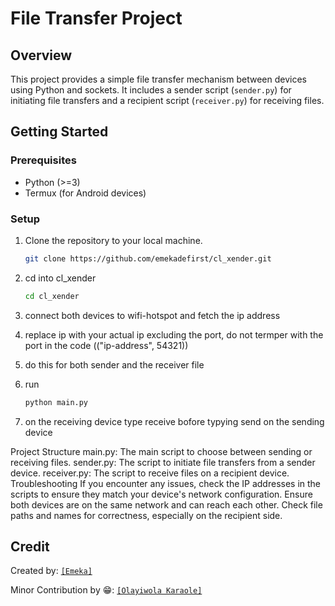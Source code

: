 # File Transfer Project

## Overview

This project provides a simple file transfer mechanism between devices using Python and sockets. It includes a sender script (`sender.py`) for initiating file transfers and a recipient script (`receiver.py`) for receiving files.

## Getting Started

### Prerequisites

- Python (>=3)
- Termux (for Android devices)

### Setup

1. Clone the repository to your local machine.

   ```bash
   git clone https://github.com/emekadefirst/cl_xender.git

2. cd into cl_xender 
   ```bash
   cd cl_xender
4. connect both devices to wifi-hotspot and fetch the ip address
5. replace ip with your actual ip excluding the port, do not termper with the port in the code 
     (("ip-address", 54321)) 
6. do this for both sender and the receiver file

   
7. run
   ```bash
   python main.py
8. on the receiving device type receive bofore typying send on the sending device

Project Structure
main.py: The main script to choose between sending or receiving files.
sender.py: The script to initiate file transfers from a sender device.
receiver.py: The script to receive files on a recipient device.
Troubleshooting
If you encounter any issues, check the IP addresses in the scripts to ensure they match your device's network configuration.
Ensure both devices are on the same network and can reach each other.
Check file paths and names for correctness, especially on the recipient side.

## Credit

Created by:
<a href="https://github.com/emekadefirst" target="_blank"> `[Emeka]` </a>

Minor Contribution by 😁:
<a href="https://github.com/Olayiwolaaa" target="_blank"> `[Olayiwola Karaole]` </a>
